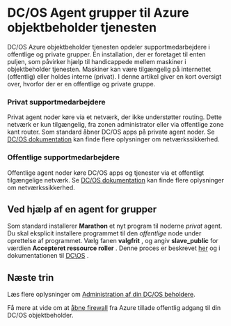 <properties
   pageTitle="Offentlige og Private DC/OS Agent grupper ACS | Microsoft Azure"
   description="Sådan fungerer agent for offentlige og private grupper med en Azure objektbeholder tjenesten klynge."
   services="container-service"
   documentationCenter=""
   authors="Thraka"
   manager="timlt"
   editor=""
   tags="acs, azure-container-service"
   keywords="Docker, objektbeholdere, Micro-tjenester, Mesos, Azure"/>

<tags
   ms.service="container-service"
   ms.devlang="na"
   ms.topic="article"
   ms.tgt_pltfrm="na"
   ms.workload="na"
   ms.date="08/16/2016"
   ms.author="timlt"/>

# <a name="dcos-agent-pools-for-azure-container-service"></a>DC/OS Agent grupper til Azure objektbeholder tjenesten

DC/OS Azure objektbeholder tjenesten opdeler supportmedarbejdere i offentlige og private grupper. En installation, der er foretaget til enten puljen, som påvirker hjælp til handicappede mellem maskiner i objektbeholder tjenesten. Maskiner kan være tilgængelig på internettet (offentlig) eller holdes interne (privat). I denne artikel giver en kort oversigt over, hvorfor der er en offentlige og private gruppe.

### <a name="private-agents"></a>Privat supportmedarbejdere

Privat agent noder køre via et netværk, der ikke understøtter routing. Dette netværk er kun tilgængelig, fra zonen administrator eller via offentlige zone kant router. Som standard åbner DC/OS apps på private agent noder. Se [DC/OS dokumentation](https://dcos.io/docs/1.7/administration/securing-your-cluster/) kan finde flere oplysninger om netværkssikkerhed.

### <a name="public-agents"></a>Offentlige supportmedarbejdere

Offentlige agent noder køre DC/OS apps og tjenester via et offentligt tilgængelige netværk. Se [DC/OS dokumentation](https://dcos.io/docs/1.7/administration/securing-your-cluster/) kan finde flere oplysninger om netværkssikkerhed.

## <a name="using-agent-pools"></a>Ved hjælp af en agent for grupper

Som standard installerer **Marathon** et nyt program til noderne *privat* agent. Du skal eksplicit installere programmet til den *offentlige* node under oprettelse af programmet. Vælg fanen **valgfrit** , og angiv **slave_public** for værdien **Accepteret ressource roller** . Denne proces er beskrevet [her](container-service-mesos-marathon-ui.md#deploy-a-docker-formatted-container) og i dokumentationen til [DC\OS](https://dcos.io/docs/1.7/administration/installing/custom/create-public-agent/) .

## <a name="next-steps"></a>Næste trin

Læs flere oplysninger om [Administration af din DC/OS beholdere](container-service-mesos-marathon-ui.md).

Få mere at vide om at [åbne firewall](container-service-enable-public-access.md) fra Azure tillade offentlig adgang til din DC/OS objektbeholder.
